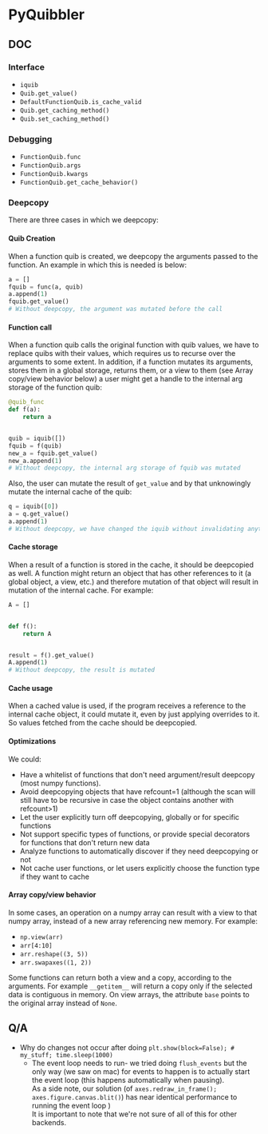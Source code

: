 # PyQuibbler

## DOC

### Interface

- `iquib`
- `Quib.get_value()`
- `DefaultFunctionQuib.is_cache_valid`
- `Quib.get_caching_method()`
- `Quib.set_caching_method()`

### Debugging

- `FunctionQuib.func`
- `FunctionQuib.args`
- `FunctionQuib.kwargs`
- `FunctionQuib.get_cache_behavior()`

### Deepcopy

There are three cases in which we deepcopy:

#### Quib Creation

When a function quib is created, we deepcopy the arguments passed to the function. An example in which this is needed is
below:

```python
a = []
fquib = func(a, quib)
a.append(1)
fquib.get_value()
# Without deepcopy, the argument was mutated before the call
```

#### Function call

When a function quib calls the original function with quib values, we have to replace quibs with their values, which
requires us to recurse over the arguments to some extent. In addition, if a function mutates its arguments, stores them
in a global storage, returns them, or a view to them
(see Array copy/view behavior below) a user might get a handle to the internal arg storage of the function quib:

```python
@quib_func
def f(a):
    return a


quib = iquib([])
fquib = f(quib)
new_a = fquib.get_value()
new_a.append(1)
# Without deepcopy, the internal arg storage of fquib was mutated
```

Also, the user can mutate the result of `get_value` and by that unknowingly mutate the internal cache of the quib:

```python
q = iquib([0])
a = q.get_value()
a.append(1)
# Without deepcopy, we have changed the iquib without invalidating anything.
```

#### Cache storage

When a result of a function is stored in the cache, it should be deepcopied as well. A function might return an object
that has other references to it (a global object, a view, etc.)
and therefore mutation of that object will result in mutation of the internal cache. For example:

```python
A = []


def f():
    return A


result = f().get_value()
A.append(1)
# Without deepcopy, the result is mutated 
```

#### Cache usage

When a cached value is used, if the program receives a reference to the internal cache object, it could mutate it, even
by just applying overrides to it. So values fetched from the cache should be deepcopied.

#### Optimizations

We could:

- Have a whitelist of functions that don't need argument/result deepcopy (most numpy functions).
- Avoid deepcopying objects that have refcount=1
  (although the scan will still have to be recursive in case the object contains another with refcount>1)
- Let the user explicitly turn off deepcopying, globally or for specific functions
- Not support specific types of functions, or provide special decorators for functions that don't return new data
- Analyze functions to automatically discover if they need deepcopying or not
- Not cache user functions, or let users explicitly choose the function type if they want to cache

#### Array copy/view behavior

In some cases, an operation on a numpy array can result with a view to that numpy array, instead of a new array
referencing new memory. For example:

- `np.view(arr)`
- `arr[4:10]`
- `arr.reshape((3, 5))`
- `arr.swapaxes((1, 2))`

Some functions can return both a view and a copy, according to the arguments. For example `__getitem__` will return a
copy only if the selected data is contiguous in memory. On view arrays, the attribute `base` points to the original
array instead of `None`.

## Q/A

- Why do changes not occur after doing `plt.show(block=False); # my_stuff; time.sleep(1000)`
    - The event loop needs to run- we tried doing `flush_events` but the only way (we saw on mac)
      for events to happen is to actually start the event loop (this happens automatically when pausing). <br/>
      As a side note, our solution (of ```axes.redraw_in_frame(); axes.figure.canvas.blit()```)
      has near identical performance to running the event loop ) <br/>
      It is important to note that we're not sure of all of this for other backends.
